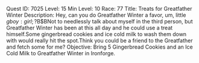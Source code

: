 Quest ID: 7025
Level: 15
Min Level: 10
Race: 77
Title: Treats for Greatfather Winter
Description: Hey, can you do Greatfather Winter a favor, um, little $g boy : girl;?$B$BNot to needlessly talk about myself in the third person, but Greatfather Winter has been at this all day and he could use a treat himself.Some gingerbread cookies and ice cold milk to wash them down with would really hit the spot.Think you could be a friend to the Greatfather and fetch some for me?
Objective: Bring 5 Gingerbread Cookies and an Ice Cold Milk to Greatfather Winter in Ironforge.
